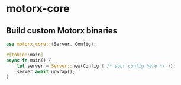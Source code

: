# motorx-core

## Build custom Motorx binaries

```rs
use motorx_core::{Server, Config};

#[tokio::main]
async fn main() {
    let server = Server::new(Config { /* your config here */ });
    server.await.unwrap();
}
```
